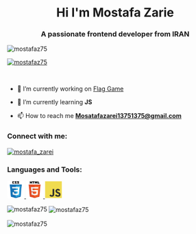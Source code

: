 <h1 align="center">Hi  I'm Mostafa Zarie</h1>
<h3 align="center">A passionate frontend developer from IRAN</h3>


<p align="left"> <img src="https://komarev.com/ghpvc/?username=mostafaz75&label=Profile%20views&color=0e75b6&style=flat" alt="mostafaz75" /> </p>

<p align="left"> <a href="https://github.com/ryo-ma/github-profile-trophy"><img src="https://github-profile-trophy.vercel.app/?username=mostafaz75" alt="mostafaz75" /></a> </p>

<p align="left"> <a href="https://twitter.com/" target="blank"><img src="https://img.shields.io/twitter/follow/?logo=twitter&style=for-the-badge" alt="" /></a> </p>

- 🔭 I’m currently working on [Flag Game](https://github.com/marrjan/Flag-Game)

- 🌱 I’m currently learning **JS**

- 📫 How to reach me **Mosatafazarei13751375@gmail.com**

<h3 align="left">Connect with me:</h3>
<p align="left">
<a href="https://instagram.com/mostafa_zarei" target="blank"><img align="center" src="https://raw.githubusercontent.com/rahuldkjain/github-profile-readme-generator/master/src/images/icons/Social/instagram.svg" alt="mostafa_zarei" height="30" width="40" /></a>
</p>

<h3 align="left">Languages and Tools:</h3>
<p align="left"> <a href="https://www.w3schools.com/css/" target="_blank" rel="noreferrer"> <img src="https://raw.githubusercontent.com/devicons/devicon/master/icons/css3/css3-original-wordmark.svg" alt="css3" width="40" height="40"/> </a> <a href="https://www.w3.org/html/" target="_blank" rel="noreferrer"> <img src="https://raw.githubusercontent.com/devicons/devicon/master/icons/html5/html5-original-wordmark.svg" alt="html5" width="40" height="40"/> </a> <a href="https://developer.mozilla.org/en-US/docs/Web/JavaScript" target="_blank" rel="noreferrer"> <img src="https://raw.githubusercontent.com/devicons/devicon/master/icons/javascript/javascript-original.svg" alt="javascript" width="40" height="40"/> </a> </p>

<p><img align="left" src="https://github-readme-stats.vercel.app/api/top-langs?username=mostafaz75&show_icons=true&locale=en&layout=compact" alt="mostafaz75" /></p>

<p>&nbsp;<img align="center" src="https://github-readme-stats.vercel.app/api?username=mostafaz75&show_icons=true&locale=en" alt="mostafaz75" /></p>

<p><img align="center" src="https://github-readme-streak-stats.herokuapp.com/?user=mostafaz75&" alt="mostafaz75" /></p>



